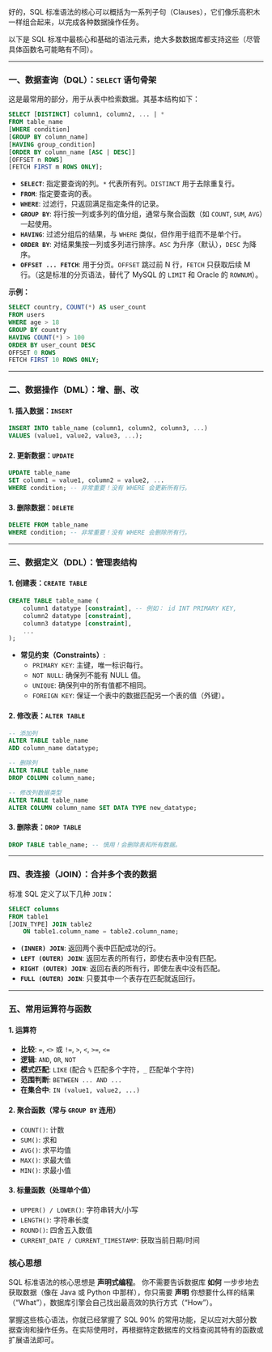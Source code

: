 好的，SQL 标准语法的核心可以概括为一系列子句（Clauses），它们像乐高积木一样组合起来，以完成各种数据操作任务。

以下是 SQL 标准中最核心和基础的语法元素，绝大多数数据库都支持这些（尽管具体函数名可能略有不同）。

---

### 一、数据查询（DQL）：`SELECT` 语句骨架

这是最常用的部分，用于从表中检索数据。其基本结构如下：

```sql
SELECT [DISTINCT] column1, column2, ... | *
FROM table_name
[WHERE condition]
[GROUP BY column_name]
[HAVING group_condition]
[ORDER BY column_name [ASC | DESC]]
[OFFSET n ROWS]
[FETCH FIRST m ROWS ONLY];
```

*   **`SELECT`**: 指定要查询的列。`*` 代表所有列。`DISTINCT` 用于去除重复行。
*   **`FROM`**: 指定要查询的表。
*   **`WHERE`**: 过滤行，只返回满足指定条件的记录。
*   **`GROUP BY`**: 将行按一列或多列的值分组，通常与聚合函数（如 `COUNT`, `SUM`, `AVG`）一起使用。
*   **`HAVING`**: 过滤分组后的结果，与 `WHERE` 类似，但作用于组而不是单个行。
*   **`ORDER BY`**: 对结果集按一列或多列进行排序。`ASC` 为升序（默认），`DESC` 为降序。
*   **`OFFSET ... FETCH`**: 用于分页。`OFFSET` 跳过前 N 行，`FETCH` 只获取后续 M 行。（这是标准的分页语法，替代了 MySQL 的 `LIMIT` 和 Oracle 的 `ROWNUM`）。

**示例：**
```sql
SELECT country, COUNT(*) AS user_count
FROM users
WHERE age > 18
GROUP BY country
HAVING COUNT(*) > 100
ORDER BY user_count DESC
OFFSET 0 ROWS
FETCH FIRST 10 ROWS ONLY;
```

---

### 二、数据操作（DML）：增、删、改

#### 1. 插入数据：`INSERT`

```sql
INSERT INTO table_name (column1, column2, column3, ...)
VALUES (value1, value2, value3, ...);
```

#### 2. 更新数据：`UPDATE`

```sql
UPDATE table_name
SET column1 = value1, column2 = value2, ...
WHERE condition; -- 非常重要！没有 WHERE 会更新所有行。
```

#### 3. 删除数据：`DELETE`

```sql
DELETE FROM table_name
WHERE condition; -- 非常重要！没有 WHERE 会删除所有行。
```

---

### 三、数据定义（DDL）：管理表结构

#### 1. 创建表：`CREATE TABLE`

```sql
CREATE TABLE table_name (
    column1 datatype [constraint], -- 例如： id INT PRIMARY KEY,
    column2 datatype [constraint],
    column3 datatype [constraint],
    ...
);
```
*   **常见约束（Constraints）**:
    *   `PRIMARY KEY`: 主键，唯一标识每行。
    *   `NOT NULL`: 确保列不能有 NULL 值。
    *   `UNIQUE`: 确保列中的所有值都不相同。
    *   `FOREIGN KEY`: 保证一个表中的数据匹配另一个表的值（外键）。

#### 2. 修改表：`ALTER TABLE`

```sql
-- 添加列
ALTER TABLE table_name
ADD column_name datatype;

-- 删除列
ALTER TABLE table_name
DROP COLUMN column_name;

-- 修改列数据类型
ALTER TABLE table_name
ALTER COLUMN column_name SET DATA TYPE new_datatype;
```

#### 3. 删除表：`DROP TABLE`

```sql
DROP TABLE table_name; -- 慎用！会删除表和所有数据。
```

---

### 四、表连接（JOIN）：合并多个表的数据

标准 SQL 定义了以下几种 `JOIN`：

```sql
SELECT columns
FROM table1
[JOIN_TYPE] JOIN table2
    ON table1.column_name = table2.column_name;
```

*   **`(INNER) JOIN`**: 返回两个表中匹配成功的行。
*   **`LEFT (OUTER) JOIN`**: 返回左表的所有行，即使右表中没有匹配。
*   **`RIGHT (OUTER) JOIN`**: 返回右表的所有行，即使左表中没有匹配。
*   **`FULL (OUTER) JOIN`**: 只要其中一个表存在匹配就返回行。

---

### 五、常用运算符与函数

#### 1. 运算符
*   **比较**: `=`, `<>` 或 `!=`, `>`, `<`, `>=`, `<=`
*   **逻辑**: `AND`, `OR`, `NOT`
*   **模式匹配**: `LIKE` (配合 `%` 匹配多个字符，`_` 匹配单个字符)
*   **范围判断**: `BETWEEN ... AND ...`
*   **在集合中**: `IN (value1, value2, ...)`

#### 2. 聚合函数（常与 `GROUP BY` 连用）
*   `COUNT()`: 计数
*   `SUM()`: 求和
*   `AVG()`: 求平均值
*   `MAX()`: 求最大值
*   `MIN()`: 求最小值

#### 3. 标量函数（处理单个值）
*   `UPPER() / LOWER()`: 字符串转大/小写
*   `LENGTH()`: 字符串长度
*   `ROUND()`: 四舍五入数值
*   `CURRENT_DATE / CURRENT_TIMESTAMP`: 获取当前日期/时间

### 核心思想

SQL 标准语法的核心思想是 **声明式编程**。
你不需要告诉数据库 **如何** 一步步地去获取数据（像在 Java 或 Python 中那样），你只需要 **声明** 你想要什么样的结果（“What”），数据库引擎会自己找出最高效的执行方式（“How”）。

掌握这些核心语法，你就已经掌握了 SQL 90% 的常用功能，足以应对大部分数据查询和操作任务。在实际使用时，再根据特定数据库的文档查阅其特有的函数或扩展语法即可。